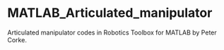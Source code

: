 # MATLAB_Articulated_manipulator
 Articulated manipulator codes in Robotics Toolbox for MATLAB by Peter Corke.
